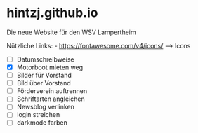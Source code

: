 # hintzj.github.io
Die neue Website für den WSV Lampertheim

Nützliche Links:
    - https://fontawesome.com/v4/icons/ --> Icons

- [ ] Datumschreibweise
- [x] Motorboot mieten weg
- [ ] Bilder für Vorstand
- [ ] Bild über Vorstand
- [ ] Förderverein auftrennen
- [ ] Schriftarten angleichen
- [ ] Newsblog verlinken
- [ ] login streichen
- [ ] darkmode farben
